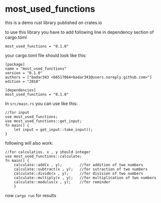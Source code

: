 # most_used_functions
this is a demo rust library published on crates.io

to use this library you have to add following line in dependency section of cargo.toml

`most_used_functions = "0.1.0"`

your cargo.toml file should look like this:
```
[package]
name = "most_used_functions"
version = "0.1.0"
authors = ["badar343 <66517064+badar343@users.noreply.github.com>"]
edition = "2018"

[dependencies]
most_used_functions = "0.1.0"
```

In `src/main.rs` you can use like this:

```
//for input
use most_used_functions;
use most_used_functions::get_input;
fn main() {
	let input = get_input::take_input();
}
```
following will also work:
```
//for calculatios. x , y should integer
use most_used_functions::calculate;
fn main() {
	calculate::add(x , y);        //for addition of two numbers
	calculate::subtract(x , y);   //for sutraction of two numbers
	calculate::divide(x , y);     //for division of two numbers
	calculate::multiply(x , y);   //for multiplication of two numbers
	calculate::modulus(x , y);    //for reminder 
    }
```

now `cargo run` for results
